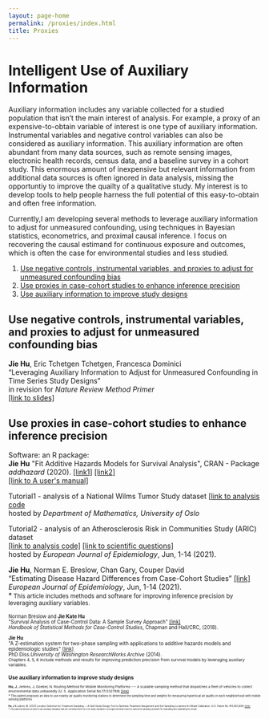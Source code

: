 ```yaml
---
layout: page-home
permalink: /proxies/index.html
title: Proxies
---
```


# Intelligent Use of Auxiliary Information

Auxiliary information includes any variable collected for a studied population that isn’t the main interest of analysis. For example, a proxy of an expensive-to-obtain variable of interest is one type of auxiliary information. Instrumental variables and negative control variables can also be considered as auxiliary information. This auxiliary information are often abundant from many data sources, such as remote sensing images, electronic health records, census data, and a baseline survey in a cohort study. This enormous amount of inexpensive but relevant information from additional data sources is often ignored in data analysis, missing the opportuntiy to improve the quailty of a qualitative study.  My interest is to develop tools to help people harness the full potential of this easy-to-obtain and often free information.

 
Currently,I am developing several methods to leverage auxiliary information to adjust for unmeasured confounding, using techniques in Bayesian statistics, econometrics, and proximal causal inference. I focus on recovering the causal estimand for continuous exposure and outcomes, which is often the case for environmental studies and less studied. <br/>  

1. [Use negative controls, instrumental variables, and proxies to adjust for unmeasured confounding bias](#bias)
2. [Use proxies in case-cohort studies to enhance inference precision](#precision)
3. [Use auxiliary information to improve study designs](#study-design)



## Use negative controls, instrumental variables, and proxies to adjust for unmeasured confounding bias <a name="bias"></a>


**Jie Hu**, Eric Tchetgen Tchetgen, Francesca Dominici<br/>
“Leveraging Auxiliary Information to Adjust for Unmeasured Confounding in Time Series Study Designs”<br/>
in revision for *Nature Review Method Primer* <br/>
 [[link to slides]]([https://github.com/katehu/katehu.github.io/blob/master/Alamo_Symposium_KateHu.pdf])
  

## Use proxies in case-cohort studies to enhance inference precision<a name="precision"></a>

   
Software: an R package:<br/>
**Jie Hu** "Fit Additive Hazards Models for Survival Analysis", CRAN - Package *addhazard* (2020). [[link1]](https://github.com/katehu/addhazard) [[link2]](https://cran.r-project.org/web/packages/addhazard/index.html)<br/> 
[[link to A user's manual]](https://cran.r-project.org/web/packages/addhazard/addhazard.pdf)

   
Tutorial1 - analysis of a National Wilms Tumor Study dataset [[link to analysis code](https://www.mn.uio.no/math/english/research/groups/statistics-data-science/handbook-of-case-control-studies/chapter-17/bc_ah_analysis_for_table_17.4.html) <br/>
hosted by *Department of Mathematics, University of Oslo* <br/>

Tutorial2 - analysis of an Atherosclerosis Risk in Communities Study (ARIC) dataset  
[[link to analysis code]](https://static-content.springer.com/esm/art%3A10.1007%2Fs10654-021-00739-3/MediaObjects/10654_2021_739_MOESM1_ESM.pdf) [[link to scientific questions]](https://link.springer.com/article/10.1007/s10654-021-00739-3) <br/>
hosted by *European Journal of Epidemiology*, Jun, 1-14 (2021).<br/>

**Jie Hu**, Norman E. Breslow, Chan Gary, Couper David<br/>
“Estimating Disease Hazard Differences from Case-Cohort Studies” [[link]](https://link.springer.com/article/10.1007/s10654-021-00739-3)<br/>
*European Journal of Epidemiology*, Jun, 1-14 (2021). <br/>
*<small> This article includes methods and software for improving inference precision by leveraging auxiliary variables.<small> <br/> 
   
Norman Breslow and **Jie Kate Hu** <br/>
"Survival Analysis of Case-Control Data: A Sample Survey Approach" [[link]](https://www.mn.uio.no/math/english/research/groups/statistics-data-science/handbook-of-case-control-studies/chapter-17/)<br/>
*Handbook of Statistical Methods for Case-Control Studies*, Chapman and Hall/CRC, (2018). <br/>


**Jie Hu** <br/>
"A Z-estimation system for two-phase sampling with applications to additive hazards models and epidemiologic studies" 
   [[link]](https://digital.lib.washington.edu/researchworks/handle/1773/27427) <br/> 
PhD Diss.*University of Washington ResearchWorks Archive* (2014). <br/>
<small> Chapters 4, 5, 6 include methods and results for improving prediction precision from survival models by leveraging auxiliary variables.<small><br/> 

 
## Use auxiliary information to improve study designs<a name="study-design"></a> 

**Hu, J**, Jerkins, J, Goebel, N. Routing Method for Mobile Monitoring Platforms --- A scalable sampling method that dispatches a fleet of vehicles to collect environmental data unbiasedly (U. S. Application Serial No.17/332789) [[link]](https://uspto.report/patent/app/20210377708) <br/>
*<small> This patent proposes an idea to use nearby air quality monitoring stations to determine the sampling time and weights for measuring hyperlocal air quality in each neighborhood with mobile sensing platforms <small> <br/> 

**Hu, J** & Ladoni, M. (2021) Location Selection for Treatment Sampling ---A field Study Design Tool to Optimize Treatment Assignment and Soil Sampling Locations for Model Calibration. (U.S. Patent No. #10,963,606) [[link]](https://uspto.report/patent/grant/10,963,606) <br/> 
*<small> This patent proposes an idea to use auxiliary variables that are correlated with the core study variables in a biogeochemical model to determine sampling locations for evaluating and calibrating the model.<small> <br/> 


